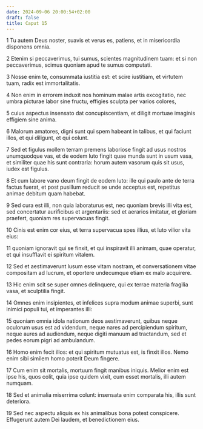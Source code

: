 ```yaml
---
date: 2024-09-06 20:00:54+02:00
draft: false
title: Caput 15
---
```





1 Tu autem Deus noster, suavis et verus es, patiens, et in misericordia disponens omnia.

2 Etenim si peccaverimus, tui sumus, scientes magnitudinem tuam: et si non peccaverimus, scimus quoniam apud te sumus computati.

3 Nosse enim te, consummata iustitia est: et scire iustitiam, et virtutem tuam, radix est immortalitatis.

4 Non enim in errorem induxit nos hominum malae artis excogitatio, nec umbra picturae labor sine fructu, effigies sculpta per varios colores,

5 cuius aspectus insensato dat concupiscentiam, et diligit mortuae imaginis effigiem sine anima.

6 Malorum amatores, digni sunt qui spem habeant in talibus, et qui faciunt illos, et qui diligunt, et qui colunt.

7 Sed et figulus mollem terram premens laboriose fingit ad usus nostros unumquodque vas, et de eodem luto fingit quae munda sunt in usum vasa, et similiter quae his sunt contraria: horum autem vasorum quis sit usus, iudex est figulus.

8 Et cum labore vano deum fingit de eodem luto: ille qui paulo ante de terra factus fuerat, et post pusillum reducit se unde acceptus est, repetitus animae debitum quam habebat.

9 Sed cura est illi, non quia laboraturus est, nec quoniam brevis illi vita est, sed concertatur aurificibus et argentariis: sed et aerarios imitatur, et gloriam praefert, quoniam res supervacuas fingit.

10 Cinis est enim cor eius, et terra supervacua spes illius, et luto vilior vita eius:

11 quoniam ignoravit qui se finxit, et qui inspiravit illi animam, quae operatur, et qui insufflavit ei spiritum vitalem.

12 Sed et aestimaverunt lusum esse vitam nostram, et conversationem vitae compositam ad lucrum, et oportere undecumque etiam ex malo acquirere.

13 Hic enim scit se super omnes delinquere, qui ex terrae materia fragilia vasa, et sculptilia fingit.

14 Omnes enim insipientes, et infelices supra modum animae superbi, sunt inimici populi tui, et imperantes illi:

15 quoniam omnia idola nationum deos aestimaverunt, quibus neque oculorum usus est ad videndum, neque nares ad percipiendum spiritum, neque aures ad audiendum, neque digiti manuum ad tractandum, sed et pedes eorum pigri ad ambulandum.

16 Homo enim fecit illos: et qui spiritum mutuatus est, is finxit illos. Nemo enim sibi similem homo poterit Deum fingere.

17 Cum enim sit mortalis, mortuum fingit manibus iniquis. Melior enim est ipse his, quos colit, quia ipse quidem vixit, cum esset mortalis, illi autem numquam.

18 Sed et animalia miserrima colunt: insensata enim comparata his, illis sunt deteriora.

19 Sed nec aspectu aliquis ex his animalibus bona potest conspicere. Effugerunt autem Dei laudem, et benedictionem eius.

